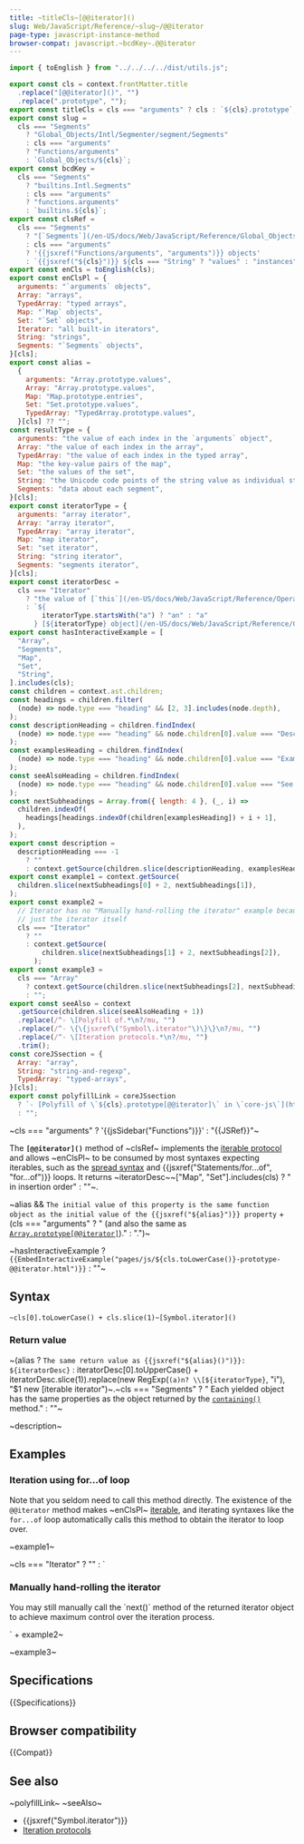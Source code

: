 ```yaml
---
title: ~titleCls~[@@iterator]()
slug: Web/JavaScript/Reference/~slug~/@@iterator
page-type: javascript-instance-method
browser-compat: javascript.~bcdKey~.@@iterator
---
```


```js setup
import { toEnglish } from "../../../../dist/utils.js";

export const cls = context.frontMatter.title
  .replace("[@@iterator]()", "")
  .replace(".prototype", "");
export const titleCls = cls === "arguments" ? cls : `${cls}.prototype`;
export const slug =
  cls === "Segments"
    ? "Global_Objects/Intl/Segmenter/segment/Segments"
    : cls === "arguments"
    ? "Functions/arguments"
    : `Global_Objects/${cls}`;
export const bcdKey =
  cls === "Segments"
    ? "builtins.Intl.Segments"
    : cls === "arguments"
    ? "functions.arguments"
    : `builtins.${cls}`;
export const clsRef =
  cls === "Segments"
    ? "[`Segments`](/en-US/docs/Web/JavaScript/Reference/Global_Objects/Intl/Segmenter/segment/Segments) instances"
    : cls === "arguments"
    ? '{{jsxref("Functions/arguments", "arguments")}} objects'
    : `{{jsxref("${cls}")}} ${cls === "String" ? "values" : "instances"}`;
export const enCls = toEnglish(cls);
export const enClsPl = {
  arguments: "`arguments` objects",
  Array: "arrays",
  TypedArray: "typed arrays",
  Map: "`Map` objects",
  Set: "`Set` objects",
  Iterator: "all built-in iterators",
  String: "strings",
  Segments: "`Segments` objects",
}[cls];
export const alias =
  {
    arguments: "Array.prototype.values",
    Array: "Array.prototype.values",
    Map: "Map.prototype.entries",
    Set: "Set.prototype.values",
    TypedArray: "TypedArray.prototype.values",
  }[cls] ?? "";
const resultType = {
  arguments: "the value of each index in the `arguments` object",
  Array: "the value of each index in the array",
  TypedArray: "the value of each index in the typed array",
  Map: "the key-value pairs of the map",
  Set: "the values of the set",
  String: "the Unicode code points of the string value as individual strings",
  Segments: "data about each segment",
}[cls];
export const iteratorType = {
  arguments: "array iterator",
  Array: "array iterator",
  TypedArray: "array iterator",
  Map: "map iterator",
  Set: "set iterator",
  String: "string iterator",
  Segments: "segments iterator",
}[cls];
export const iteratorDesc =
  cls === "Iterator"
    ? "the value of [`this`](/en-US/docs/Web/JavaScript/Reference/Operators/this), which is the iterator object itself"
    : `${
        iteratorType.startsWith("a") ? "an" : "a"
      } [${iteratorType} object](/en-US/docs/Web/JavaScript/Reference/Global_Objects/Iterator) that yields ${resultType}`;
export const hasInteractiveExample = [
  "Array",
  "Segments",
  "Map",
  "Set",
  "String",
].includes(cls);
const children = context.ast.children;
const headings = children.filter(
  (node) => node.type === "heading" && [2, 3].includes(node.depth),
);
const descriptionHeading = children.findIndex(
  (node) => node.type === "heading" && node.children[0].value === "Description",
);
const examplesHeading = children.findIndex(
  (node) => node.type === "heading" && node.children[0].value === "Examples",
);
const seeAlsoHeading = children.findIndex(
  (node) => node.type === "heading" && node.children[0].value === "See also",
);
const nextSubheadings = Array.from({ length: 4 }, (_, i) =>
  children.indexOf(
    headings[headings.indexOf(children[examplesHeading]) + i + 1],
  ),
);
export const description =
  descriptionHeading === -1
    ? ""
    : context.getSource(children.slice(descriptionHeading, examplesHeading));
export const example1 = context.getSource(
  children.slice(nextSubheadings[0] + 2, nextSubheadings[1]),
);
export const example2 =
  // Iterator has no "Manually hand-rolling the iterator" example because it's
  // just the iterator itself
  cls === "Iterator"
    ? ""
    : context.getSource(
        children.slice(nextSubheadings[1] + 2, nextSubheadings[2]),
      );
export const example3 =
  cls === "Array"
    ? context.getSource(children.slice(nextSubheadings[2], nextSubheadings[3]))
    : "";
export const seeAlso = context
  .getSource(children.slice(seeAlsoHeading + 1))
  .replace(/^- \[Polyfill of.*\n?/mu, "")
  .replace(/^- \{\{jsxref\("Symbol\.iterator"\)\}\}\n?/mu, "")
  .replace(/^- \[Iteration protocols.*\n?/mu, "")
  .trim();
const coreJSsection = {
  Array: "array",
  String: "string-and-regexp",
  TypedArray: "typed-arrays",
}[cls];
export const polyfillLink = coreJSsection
  ? `- [Polyfill of \`${cls}.prototype[@@iterator]\` in \`core-js\`](https://github.com/zloirock/core-js#ecmascript-${coreJSsection})`
  : "";
```

~cls === "arguments" ? '{{jsSidebar("Functions")}}' : "{{JSRef}}"~

The **`[@@iterator]()`** method of ~clsRef~ implements the [iterable protocol](/en-US/docs/Web/JavaScript/Reference/Iteration_protocols) and allows ~enClsPl~ to be consumed by most syntaxes expecting iterables, such as the [spread syntax](/en-US/docs/Web/JavaScript/Reference/Operators/Spread_syntax) and {{jsxref("Statements/for...of", "for...of")}} loops. It returns ~iteratorDesc~~["Map", "Set"].includes(cls) ? " in insertion order" : ""~.

~alias && `The initial value of this property is the same function object as the initial value of the {{jsxref("${alias}")}} property` + (cls === "arguments" ? " (and also the same as [`Array.prototype[@@iterator]`](/en-US/docs/Web/JavaScript/Reference/Global_Objects/Array/@@iterator))." : ".")~

~hasInteractiveExample ? `
{{EmbedInteractiveExample("pages/js/${cls.toLowerCase()}-prototype-@@iterator.html")}}
` : ""~

## Syntax

```js-nolint
~cls[0].toLowerCase() + cls.slice(1)~[Symbol.iterator]()
```

### Return value

~(alias ? `The same return value as {{jsxref("${alias}()")}}: ${iteratorDesc}` : iteratorDesc[0].toUpperCase() + iteratorDesc.slice(1)).replace(new RegExp(`(a)n? \\[${iteratorType}`, "i"), "$1 new [iterable iterator")~.~cls === "Segments" ? " Each yielded object has the same properties as the object returned by the [`containing()`](/en-US/docs/Web/JavaScript/Reference/Global_Objects/Intl/Segmenter/segment/Segments/containing) method." : ""~

~description~

## Examples

### Iteration using for...of loop

Note that you seldom need to call this method directly. The existence of the `@@iterator` method makes ~enClsPl~ [iterable](/en-US/docs/Web/JavaScript/Reference/Iteration_protocols#the_iterable_protocol), and iterating syntaxes like the `for...of` loop automatically calls this method to obtain the iterator to loop over.

~example1~

~cls === "Iterator" ? "" : `

### Manually hand-rolling the iterator

You may still manually call the \`next()\` method of the returned iterator object to achieve maximum control over the iteration process.

` + example2~

~example3~

## Specifications

{{Specifications}}

## Browser compatibility

{{Compat}}

## See also

~polyfillLink~
~seeAlso~
- {{jsxref("Symbol.iterator")}}
- [Iteration protocols](/en-US/docs/Web/JavaScript/Reference/Iteration_protocols)
